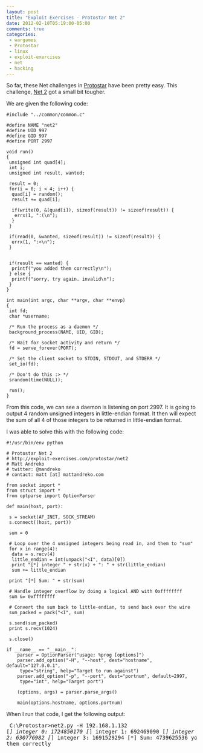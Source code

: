```yaml
---
layout: post
title: "Exploit Exercises - Protostar Net 2"
date: 2012-02-10T05:19:00-05:00
comments: true
categories:
 - wargames
 - Protostar
 - linux
 - exploit-exercises
 - net
 - hacking
---
```


So far, these Net challenges in [Protostar](http://exploit-exercises.com/protostar) have been pretty easy.  This challenge, [Net 2](http://exploit-exercises.com/protostar/net2) got a small bit tougher. 

We are given the following code: 

```
#include "../common/common.c"

#define NAME "net2"
#define UID 997
#define GID 997
#define PORT 2997

void run()
{
 unsigned int quad[4];
 int i;
 unsigned int result, wanted;

 result = 0;
 for(i = 0; i < 4; i++) {
  quad[i] = random();
  result += quad[i];

  if(write(0, &(quad[i]), sizeof(result)) != sizeof(result)) { 
   errx(1, ":(\n");
  }
 }

 if(read(0, &wanted, sizeof(result)) != sizeof(result)) {
  errx(1, ":<\n");
 }


 if(result == wanted) {
  printf("you added them correctly\n");
 } else {
  printf("sorry, try again. invalid\n");
 }
}

int main(int argc, char **argv, char **envp)
{
 int fd;
 char *username;

 /* Run the process as a daemon */
 background_process(NAME, UID, GID); 

 /* Wait for socket activity and return */
 fd = serve_forever(PORT);

 /* Set the client socket to STDIN, STDOUT, and STDERR */
 set_io(fd);

 /* Don't do this :> */
 srandom(time(NULL));

 run();
}
```

From this code, we can see a daemon is listening on port 2997.  It is going to output 4 random unsigned integers in little-endian format.  It then will expect the sum of all 4 of those integers to be returned in little-endian format. 

I was able to solve this with the following code:

```
#!/usr/bin/env python

# Protostar Net 2
# http://exploit-exercises.com/protostar/net2
# Matt Andreko
# twitter: @mandreko
# contact: matt [at] mattandreko.com

from socket import *
from struct import *
from optparse import OptionParser

def main(host, port):

 s = socket(AF_INET, SOCK_STREAM)
 s.connect((host, port))

 sum = 0

 # Loop over the 4 unsigned integers being read in, and them to "sum"
 for x in range(4):
  data = s.recv(4)
  little_endian = int(unpack("<I", data)[0])
  print "[*] integer " + str(x) + ": " + str(little_endian)
  sum += little_endian

 print "[*] Sum: " + str(sum)

 # Handle integer overflow by doing a logical AND with 0xffffffff
 sum &= 0xffffffff

 # Convert the sum back to little-endian, to send back over the wire
 sum_packed = pack("<I", sum)

 s.send(sum_packed)
 print s.recv(1024)

 s.close()

if __name__ == "__main__":
    parser = OptionParser("usage: %prog [options]")
    parser.add_option("-H", "--host", dest="hostname", default="127.0.0.1", 
     type="string", help="Target to run against")
    parser.add_option("-p", "--port", dest="portnum", default=2997, 
     type="int", help="Target port")

    (options, args) = parser.parse_args()
    
    main(options.hostname, options.portnum)
```

When I run that code, I get the following output: <pre class="brush: plain">
C:\Protostar>net2.py -H 192.168.1.132
[*] integer 0: 1724850170
[*] integer 1: 692469090
[*] integer 2: 630776982
[*] integer 3: 1691529294
[*] Sum: 4739625536
you added them correctly
```


